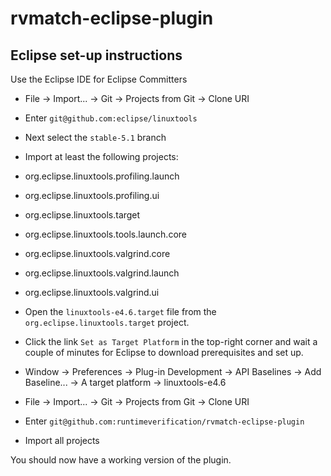 # rvmatch-eclipse-plugin

## Eclipse set-up instructions 

Use the Eclipse IDE for Eclipse Committers

* File -> Import... -> Git -> Projects from Git -> Clone URI
* Enter ``git@github.com:eclipse/linuxtools``
* Next select the `stable-5.1` branch
* Import at least the following projects:
 * org.eclipse.linuxtools.profiling.launch
 * org.eclipse.linuxtools.profiling.ui
 * org.eclipse.linuxtools.target
 * org.eclipse.linuxtools.tools.launch.core
 * org.eclipse.linuxtools.valgrind.core
 * org.eclipse.linuxtools.valgrind.launch
 * org.eclipse.linuxtools.valgrind.ui
* Open the `linuxtools-e4.6.target` file from the `org.eclipse.linuxtools.target` project.
 * Click the link `Set as Target Platform` in the top-right corner and wait a couple of minutes for Eclipse to download prerequisites and set up.

* Window -> Preferences -> Plug-in Development -> API Baselines -> Add Baseline... -> A target platform -> linuxtools-e4.6

* File -> Import... -> Git -> Projects from Git -> Clone URI
* Enter `git@github.com:runtimeverification/rvmatch-eclipse-plugin`
* Import all projects

You should now have a working version of the plugin.



